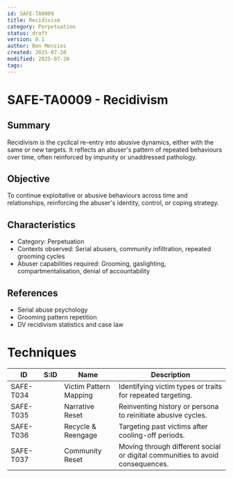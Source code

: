 ```yaml
---
id: SAFE-TA0009
title: Recidivism
category: Perpetuation
status: draft
version: 0.1
author: Ben Menzies
created: 2025-07-20
modified: 2025-07-20
tags:
---
```


# SAFE-TA0009 - Recidivism

## Summary
Recidivism is the cyclical re-entry into abusive dynamics, either with the same or new targets. It reflects an abuser's pattern of repeated behaviours over time, often reinforced by impunity or unaddressed pathology.

## Objective
To continue exploitative or abusive behaviours across time and relationships, reinforcing the abuser's identity, control, or coping strategy.

## Characteristics
- Category: Perpetuation
- Contexts observed: Serial abusers, community infiltration, repeated grooming cycles
- Abuser capabilities required: Grooming, gaslighting, compartmentalisation, denial of accountability

## References
- Serial abuse psychology
- Grooming pattern repetition
- DV recidivism statistics and case law

# Techniques 

| ID       | S:ID | Name                   | Description |
|----------|------|------------------------|-------------|
| SAFE-T034 |      | Victim Pattern Mapping | Identifying victim types or traits for repeated targeting. |
| SAFE-T035 |      | Narrative Reset        | Reinventing history or persona to reinitiate abusive cycles. |
| SAFE-T036 |      | Recycle & Reengage     | Targeting past victims after cooling-off periods. |
| SAFE-T037 |      | Community Reset        | Moving through different social or digital communities to avoid consequences. |
